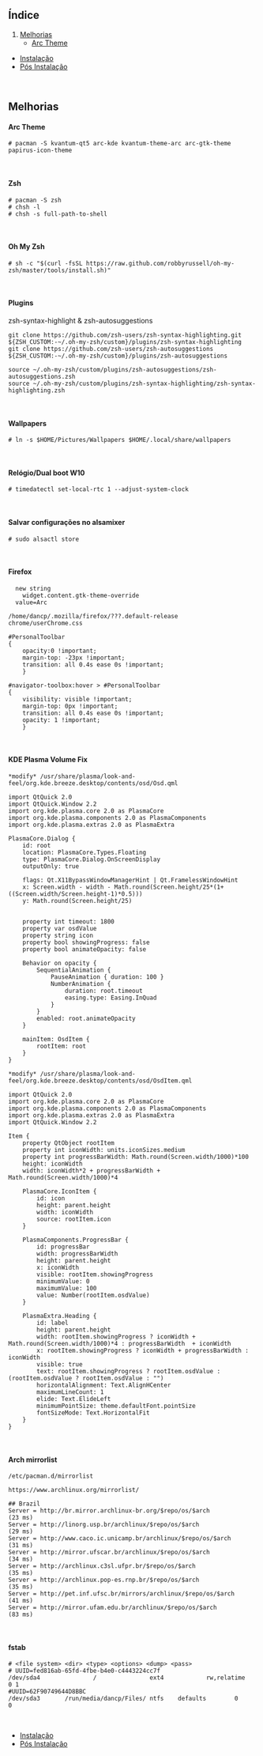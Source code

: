## Índice

1. [Melhorias](#melhorias)
   - [Arc Theme](#arc-theme)

- [Instalação](https://github.com/dancp/arch-anotations/blob/master/arch-install.md)
- [Pós Instalação](https://github.com/dancp/arch-anotations/blob/master/arch-post-install.md)
<br>

## Melhorias

#### Arc Theme
 
    # pacman -S kvantum-qt5 arc-kde kvantum-theme-arc arc-gtk-theme papirus-icon-theme
<br>

#### Zsh
 
    # pacman -S zsh
    # chsh -l
    # chsh -s full-path-to-shell
<br>
 
#### Oh My Zsh
 
    # sh -c "$(curl -fsSL https://raw.github.com/robbyrussell/oh-my-zsh/master/tools/install.sh)"
<br>

#### Plugins
zsh-syntax-highlight & zsh-autosuggestions

    git clone https://github.com/zsh-users/zsh-syntax-highlighting.git ${ZSH_CUSTOM:-~/.oh-my-zsh/custom}/plugins/zsh-syntax-highlighting
    git clone https://github.com/zsh-users/zsh-autosuggestions ${ZSH_CUSTOM:-~/.oh-my-zsh/custom}/plugins/zsh-autosuggestions

    source ~/.oh-my-zsh/custom/plugins/zsh-autosuggestions/zsh-autosuggestions.zsh
    source ~/.oh-my-zsh/custom/plugins/zsh-syntax-highlighting/zsh-syntax-highlighting.zsh
<br>

#### Wallpapers
  
    # ln -s $HOME/Pictures/Wallpapers $HOME/.local/share/wallpapers
<br>

#### Relógio/Dual boot W10
 
    # timedatectl set-local-rtc 1 --adjust-system-clock
<br>

#### Salvar configurações no alsamixer

    # sudo alsactl store

<br>

#### Firefox

```
  new string
    widget.content.gtk-theme-override
  value=Arc
```
    /home/dancp/.mozilla/firefox/???.default-release
    chrome/userChrome.css
  
```
#PersonalToolbar
{
    opacity:0 !important;
    margin-top: -23px !important;
    transition: all 0.4s ease 0s !important;
    }

#navigator-toolbox:hover > #PersonalToolbar
{
    visibility: visible !important;
    margin-top: 0px !important;
    transition: all 0.4s ease 0s !important;
    opacity: 1 !important;
    }
 ```
<br>

#### KDE Plasma Volume Fix

    *modify* /usr/share/plasma/look-and-feel/org.kde.breeze.desktop/contents/osd/Osd.qml

```
import QtQuick 2.0
import QtQuick.Window 2.2
import org.kde.plasma.core 2.0 as PlasmaCore
import org.kde.plasma.components 2.0 as PlasmaComponents
import org.kde.plasma.extras 2.0 as PlasmaExtra

PlasmaCore.Dialog {
    id: root
    location: PlasmaCore.Types.Floating
    type: PlasmaCore.Dialog.OnScreenDisplay
    outputOnly: true

    flags: Qt.X11BypassWindowManagerHint | Qt.FramelessWindowHint
    x: Screen.width - width - Math.round(Screen.height/25*(1+((Screen.width/Screen.height-1)*0.5)))
    y: Math.round(Screen.height/25)


    property int timeout: 1800
    property var osdValue
    property string icon
    property bool showingProgress: false
    property bool animateOpacity: false

    Behavior on opacity {
        SequentialAnimation {
            PauseAnimation { duration: 100 }
            NumberAnimation {
                duration: root.timeout
                easing.type: Easing.InQuad
            }
        }
        enabled: root.animateOpacity
    }

    mainItem: OsdItem {
        rootItem: root
    }
}
```

    *modify* /usr/share/plasma/look-and-feel/org.kde.breeze.desktop/contents/osd/OsdItem.qml

```
import QtQuick 2.0
import org.kde.plasma.core 2.0 as PlasmaCore
import org.kde.plasma.components 2.0 as PlasmaComponents
import org.kde.plasma.extras 2.0 as PlasmaExtra
import QtQuick.Window 2.2

Item {
    property QtObject rootItem
    property int iconWidth: units.iconSizes.medium
    property int progressBarWidth: Math.round(Screen.width/1000)*100
    height: iconWidth
    width: iconWidth*2 + progressBarWidth + Math.round(Screen.width/1000)*4

    PlasmaCore.IconItem {
        id: icon
        height: parent.height
        width: iconWidth
        source: rootItem.icon
    }

    PlasmaComponents.ProgressBar {
        id: progressBar
        width: progressBarWidth
        height: parent.height
        x: iconWidth
        visible: rootItem.showingProgress
        minimumValue: 0
        maximumValue: 100
        value: Number(rootItem.osdValue)
    }

    PlasmaExtra.Heading {
        id: label
        height: parent.height
        width: rootItem.showingProgress ? iconWidth + Math.round(Screen.width/1000)*4 : progressBarWidth  + iconWidth
        x: rootItem.showingProgress ? iconWidth + progressBarWidth : iconWidth
        visible: true
        text: rootItem.showingProgress ? rootItem.osdValue : (rootItem.osdValue ? rootItem.osdValue : "")
        horizontalAlignment: Text.AlignHCenter
        maximumLineCount: 1
        elide: Text.ElideLeft
        minimumPointSize: theme.defaultFont.pointSize
        fontSizeMode: Text.HorizontalFit
    }
}
```
<br>

#### Arch mirrorlist

    /etc/pacman.d/mirrorlist

    https://www.archlinux.org/mirrorlist/
    
    ## Brazil
    Server = http://br.mirror.archlinux-br.org/$repo/os/$arch             (23 ms)
    Server = http://linorg.usp.br/archlinux/$repo/os/$arch                (29 ms)
    Server = http://www.caco.ic.unicamp.br/archlinux/$repo/os/$arch       (31 ms)
    Server = http://mirror.ufscar.br/archlinux/$repo/os/$arch             (34 ms)
    Server = http://archlinux.c3sl.ufpr.br/$repo/os/$arch                 (35 ms)
    Server = http://archlinux.pop-es.rnp.br/$repo/os/$arch                (35 ms)
    Server = http://pet.inf.ufsc.br/mirrors/archlinux/$repo/os/$arch      (41 ms)
    Server = http://mirror.ufam.edu.br/archlinux/$repo/os/$arch           (83 ms)
<br>

#### fstab

    # <file system> <dir> <type> <options> <dump> <pass>
    # UUID=fed816ab-65fd-4fbe-b4e0-c4443224cc7f
    /dev/sda4               /               ext4            rw,relatime     0 1
    #UUID=62F90749644D8BBC
    /dev/sda3       /run/media/dancp/Files/ ntfs    defaults        0       0
<br>

- [Instalação](https://github.com/dancp/arch-anotations/blob/master/arch-install.md)
- [Pós Instalação](https://github.com/dancp/arch-anotations/blob/master/arch-post-install.md)
